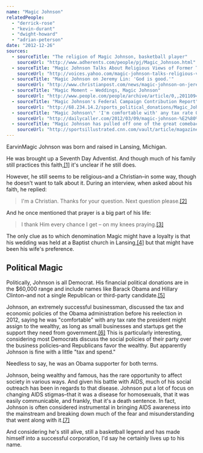 ```yaml
---
name: "Magic Johnson"
relatedPeople:
  - "derrick-rose"
  - "kevin-durant"
  - "dwight-howard"
  - "adrian-peterson"
date: "2012-12-26"
sources:
  - sourceTitle: "The religion of Magic Johnson, basketball player"
    sourceUrl: "http://www.adherents.com/people/pj/Magic_Johnson.html"
  - sourceTitle: "Magic Johnson Talks About Religious Views of Former Teammates"
    sourceUrl: "http://voices.yahoo.com/magic-johnson-talks-religious-views-former-6629930.html"
  - sourceTitle: "Magic Johnson on Jeremy Lin: 'God is good.'"
    sourceUrl: "http://www.christianpost.com/news/magic-johnson-on-jeremy-lin-god-is-good-69882/"
  - sourceTitle: "Magic Moment – Weddings, Magic Johnson"
    sourceUrl: "http://www.people.com/people/archive/article/0,,20110946,00.html"
  - sourceTitle: "Magic Johnson's Federal Campaign Contribution Report"
    sourceUrl: "http://68.234.14.2/sports_political_donations/Magic_Johnson.php"
  - sourceTitle: "Magic Johnson\" 'I'm comfortable with' any tax rate Obama and Congress decide"
    sourceUrl: "http://dailycaller.com/2012/03/09/magic-johnson-%E2%80%98i%E2%80%99m-comfortable-with%E2%80%99-any-tax-rate-obama-and-congress-decide-video/"
  - sourceTitle: "Magic Johnson has pulled off one of the great comebacks"
    sourceUrl: "http://sportsillustrated.cnn.com/vault/article/magazine/MAG1023368/1/index.htm"
---
```


EarvinMagic Johnson was born and raised in Lansing, Michigan.

He was brought up a Seventh Day Adventist. And though much of his family still practices this faith,<a class="source-citation" href="http://www.adherents.com/people/pj/Magic_Johnson.html" title="The religion of Magic Johnson, basketball player">[1]</a> it's unclear if he still does.

However, he still seems to be religious–and a Christian–in some way, though he doesn't want to talk about it. During an interview, when asked about his faith, he replied:

>I'm a Christian. Thanks for your question. Next question please.<a class="source-citation" href="http://voices.yahoo.com/magic-johnson-talks-religious-views-former-6629930.html" title="Magic Johnson Talks About Religious Views of Former Teammates">[2]</a>

And he once mentioned that prayer is a big part of his life:

>I thank Him every chance I get – on my knees praying.<a class="source-citation" href="http://www.christianpost.com/news/magic-johnson-on-jeremy-lin-god-is-good-69882/" title="Magic Johnson on Jeremy Lin: &apos;God is good.&apos;">[3]</a>

The only clue as to which denomination Magic might have a loyalty is that his wedding was held at a Baptist church in Lansing,<a class="source-citation" href="http://www.people.com/people/archive/article/0,,20110946,00.html" title="Magic Moment – Weddings, Magic Johnson">[4]</a> but that might have been his wife's preference.


## Political Magic

Politically, Johnson is all Democrat. His financial political donations are in the $60,000 range and include names like Barack Obama and Hillary Clinton–and not a single Republican or third-party candidate.<a class="source-citation" href="http://68.234.14.2/sports_political_donations/Magic_Johnson.php" title="Magic Johnson&apos;s Federal Campaign Contribution Report">[5]</a>

Johnson, an extremely successful businessman, discussed the tax and economic policies of the Obama administration before his reelection in 2012, saying he was "comfortable" with any tax rate the president might assign to the wealthy, as long as small businesses and startups get the support they need from government.<a class="source-citation" href="http://dailycaller.com/2012/03/09/magic-johnson-%E2%80%98i%E2%80%99m-comfortable-with%E2%80%99-any-tax-rate-obama-and-congress-decide-video/" title="Magic Johnson&quot; &apos;I&apos;m comfortable with&apos; any tax rate Obama and Congress decide">[6]</a> This is particularly interesting, considering most Democrats discuss the social policies of their party over the business policies–and Republicans favor the wealthy. But apparently Johnson is fine with a little "tax and spend."

Needless to say, he was an Obama supporter for both terms.

Johnson, being wealthy and famous, has the rare opportunity to affect society in various ways. And given his battle with AIDS, much of his social outreach has been in regards to that disease. Johnson put a lot of focus on changing AIDS stigmas–that it was a disease for homosexuals, that it was easily communicable, and frankly, that it's a death sentence. In fact, Johnson is often considered instrumental in bringing AIDS awareness into the mainstream and breaking down much of the fear and misunderstanding that went along with it.<a class="source-citation" href="http://sportsillustrated.cnn.com/vault/article/magazine/MAG1023368/1/index.htm" title="Magic Johnson has pulled off one of the great comebacks">[7]</a>

And considering he's still alive, still a basketball legend and has made himself into a successful corporation, I'd say he certainly lives up to his name.